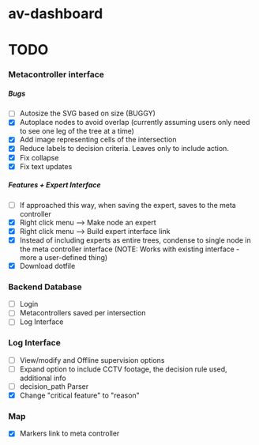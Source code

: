 # av-dashboard

# TODO

### Metacontroller interface
##### Bugs
- [ ] Autosize the SVG based on size (BUGGY)
- [x] Autoplace nodes to avoid overlap (currently assuming users only need to see one leg of the tree at a time)
- [x] Add image representing cells of the intersection
- [x] Reduce labels to decision criteria. Leaves only to include action.
- [x] Fix collapse
- [x] Fix text updates

##### Features + Expert Interface
- [ ] If approached this way, when saving the expert, saves to the meta controller
- [x] Right click menu --> Make node an expert
- [x] Right click menu --> Build expert interface link
- [x] Instead of including experts as entire trees, condense to single node in the meta controller interface (NOTE: Works with existing interface - more a user-defined thing)
- [x] Download dotfile

### Backend Database
- [ ] Login
- [ ] Metacontrollers saved per intersection
- [ ] Log Interface 

### Log Interface
- [ ] View/modify and Offline supervision options
- [ ] Expand option to include CCTV footage, the decision rule used, additional info
- [ ] decision_path Parser
- [x] Change "critical feature" to "reason"

### Map
- [x] Markers link to meta controller
